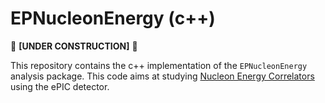 # EPNucleonEnergy (c++)

:construction: **[UNDER CONSTRUCTION]** :construction:

This repository contains the c++ implementation of the `EPNucleonEnergy`
analysis package. This code aims at studying [Nucleon Energy Correlators](https://inspirehep.net/literature/2147053)
using the ePIC detector.
